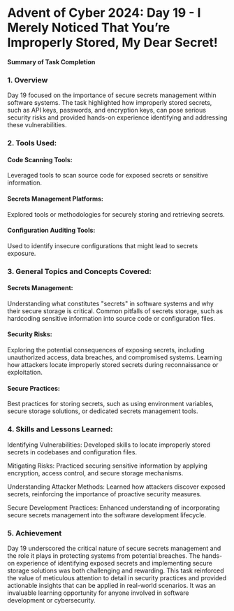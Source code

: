 # Advent of Cyber 2024: Day 19 - I Merely Noticed That You’re Improperly Stored, My Dear Secret!

**Summary of Task Completion**

### 1. Overview
Day 19 focused on the importance of secure secrets management within software systems. The task highlighted how improperly stored secrets, such as API keys, passwords, and encryption keys, can pose serious security risks and provided hands-on experience identifying and addressing these vulnerabilities.

### 2. Tools Used:
#### Code Scanning Tools:
Leveraged tools to scan source code for exposed secrets or sensitive information.
#### Secrets Management Platforms:
Explored tools or methodologies for securely storing and retrieving secrets.
#### Configuration Auditing Tools:
Used to identify insecure configurations that might lead to secrets exposure.

### 3. General Topics and Concepts Covered:
#### Secrets Management:
Understanding what constitutes "secrets" in software systems and why their secure storage is critical.
Common pitfalls of secrets storage, such as hardcoding sensitive information into source code or configuration files.
#### Security Risks:
Exploring the potential consequences of exposing secrets, including unauthorized access, data breaches, and compromised systems.
Learning how attackers locate improperly stored secrets during reconnaissance or exploitation.
#### Secure Practices:
Best practices for storing secrets, such as using environment variables, secure storage solutions, or dedicated secrets management tools.

### 4. Skills and Lessons Learned:
Identifying Vulnerabilities:
Developed skills to locate improperly stored secrets in codebases and configuration files.

Mitigating Risks:
Practiced securing sensitive information by applying encryption, access control, and secure storage mechanisms.

Understanding Attacker Methods:
Learned how attackers discover exposed secrets, reinforcing the importance of proactive security measures.

Secure Development Practices:
Enhanced understanding of incorporating secure secrets management into the software development lifecycle.

### 5. Achievement
Day 19 underscored the critical nature of secure secrets management and the role it plays in protecting systems from potential breaches. The hands-on experience of identifying exposed secrets and implementing secure storage solutions was both challenging and rewarding. This task reinforced the value of meticulous attention to detail in security practices and provided actionable insights that can be applied in real-world scenarios. It was an invaluable learning opportunity for anyone involved in software development or cybersecurity.
